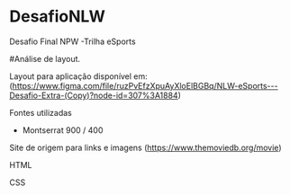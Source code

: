 # DesafioNLW
 Desafio Final NPW -Trilha eSports

 #Análise de layout.

Layout para aplicação disponível em: (https://www.figma.com/file/ruzPvEfzXpuAyXloElBGBq/NLW-eSports---Desafio-Extra-(Copy)?node-id=307%3A1884)

Fontes utilizadas
- Montserrat    900 / 400


Site de origem para links e imagens (https://www.themoviedb.org/movie)

HTML

CSS

